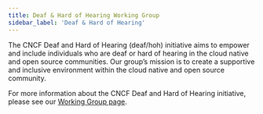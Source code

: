 ```yaml
---
title: Deaf & Hard of Hearing Working Group
sidebar_label: 'Deaf & Hard of Hearing'
---
```


The CNCF Deaf and Hard of Hearing (deaf/hoh) initiative aims to empower and
include individuals who are deaf or hard of hearing in the cloud native and open
source communities. Our group’s mission is to create a supportive and inclusive
environment within the cloud native and open source community.

For more information about the CNCF Deaf and Hard of Hearing initiative, please
see our [Working Group page](/about/deaf-and-hard-of-hearing/).
